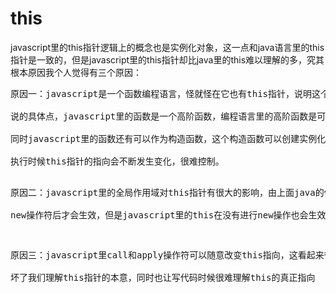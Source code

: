 <h1>this</h1>
<p>javascript里的this指针逻辑上的概念也是实例化对象，这一点和java语言里的this指针是一致的，但是javascript里的this指针却比java里的this难以理解的多，究其根本原因我个人觉得有三个原因：</p>
<pre>
原因一：javascript是一个函数编程语言，怪就怪在它也有this指针，说明这个函数编程语言也是面向对象的语言，
      <br/>说的具体点，javascript里的函数是一个高阶函数，编程语言里的高阶函数是可以作为对象传递的，
      <br/>同时javascript里的函数还有可以作为构造函数，这个构造函数可以创建实例化对象，结果导致方法
      <br/>执行时候this指针的指向会不断发生变化，很难控制。

原因二：javascript里的全局作用域对this指针有很大的影响，由上面java的例子我们看到，this指针只有在使用
    <br/>new操作符后才会生效，但是javascript里的this在没有进行new操作也会生效，这时候this往往会指向全局对象window。

原因三：javascript里call和apply操作符可以随意改变this指向，这看起来很灵活，但是这种不合常理的做法破
        <br/>坏了我们理解this指针的本意，同时也让写代码时候很难理解this的真正指向
</pre>
